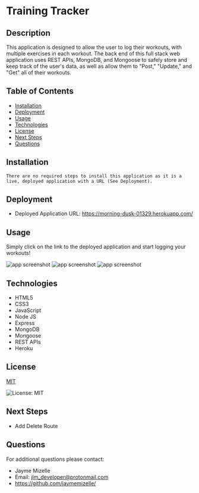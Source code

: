 

# Training Tracker

## Description
This application is designed to allow the user to log their workouts, with multiple exercises in each workout. The back end of this full stack web application uses REST APIs, MongoDB, and Mongoose to safely store and keep track of the user's data, as well as allow them to "Post," "Update," and "Get" all of their workouts.

## Table of Contents
  - [Installation](#installation)
  - [Deployment](#deployment)
  - [Usage](#usage)
  - [Technologies](#technologies)
  - [License](#license)
  - [Next Steps](#next-steps)
  - [Questions](#questions)


## Installation
``` There are no required steps to install this application as it is a live, deployed application with a URL (See Deployment). ```

## Deployment
* Deployed Application URL: https://morning-dusk-01329.herokuapp.com/

## Usage
Simply click on the link to the deployed application and start logging your workouts!

![app screenshot](./public/images/training-tracker-screenshot.jpg)
![app screenshot](./public/images/training-tracker-screenshot2.jpg)
![app screenshot](./public/images/stats-screenshot.jpg)

## Technologies
* HTML5 
* CSS3 
* JavaScript 
* Node JS 
* Express 
* MongoDB 
* Mongoose 
* REST APIs 
* Heroku

## License


  [MIT](https://opensource.org/licenses/MIT)
  

  ![License: MIT](https://img.shields.io/badge/License-MIT-9cf)

## Next Steps
* Add Delete Route 

## Questions
For additional questions please contact:
* Jayme Mizelle
* Email: jlm_developer@protonmail.com
* https://github.com/jaymemizelle/
